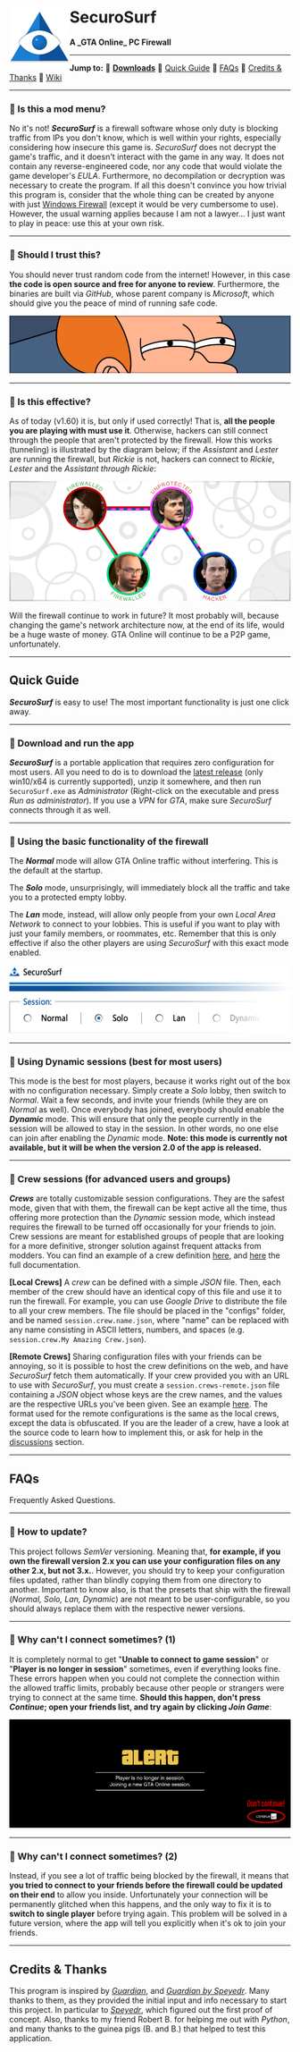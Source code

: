 <h1>
    <img src="md_images/logo.png" align="left" height="108">
    SecuroSurf
</h1>

<p><b>A _GTA Online_ PC Firewall</b></p>

------------------------------------------------------------------------------------------------------------------------

**Jump to:** 🔹 [**Downloads**](https://github.com/Wes0617/SecuroSurf/releases) 🔹
[Quick Guide](#quick-guide) 🔹
[FAQs](#faqs) 🔹
[Credits & Thanks](#credits--thanks) 🔹
[Wiki](https://github.com/Wes0617/SecuroSurf/wiki)

------------------------------------------------------------------------------------------------------------------------

### 🔹 Is this a mod menu?

No it's not! ___SecuroSurf___ is a firewall software whose only duty is blocking traffic from IPs you don't know, which
is well within your rights, especially considering how insecure this game is. _SecuroSurf_ does not decrypt the game's
traffic, and it doesn't interact with the game in any way. It does not contain any reverse-engineered code, nor any code
that would violate the game developer's _EULA_. Furthermore, no decompilation or decryption was necessary to create the
program. If all this doesn't convince you how trivial this program is, consider that the whole thing can be created by
anyone with just [Windows Firewall](https://en.wikipedia.org/wiki/Windows_Firewall) (except it would be very cumbersome
to use). However, the usual warning applies because I am not a lawyer… I just want to play in peace: use this at your
own risk.

------------------------------------------------------------------------------------------------------------------------

### 🔹 Should I trust this?

You should never trust random code from the internet! However, in this case __the code is open source and free for
anyone to review__. Furthermore, the binaries are built via _GitHub_, whose parent company is _Microsoft_, which should
give you the peace of mind of running safe code.

<p align="center"><img src="md_images/trust.png"></p>

------------------------------------------------------------------------------------------------------------------------

### 🔹 Is this effective?

As of today (v1.60) it is, but only if used correctly! That is, __all the people you are playing with must use it__.
Otherwise, hackers can still connect through the people that aren't protected by the firewall. How this works
(tunneling) is illustrated by the diagram below; if the _Assistant_ and _Lester_ are running the firewall, but _Rickie_
is not, hackers can connect to _Rickie_, _Lester_ and the _Assistant_ _through_ _Rickie_:  

<p align="center"><img src="md_images/tunneling_diagram.png"></p>

Will the firewall continue to work in future? It most probably will, because changing the game's network architecture
now, at the end of its life, would be a huge waste of money. GTA Online will continue to be a P2P game, unfortunately.

------------------------------------------------------------------------------------------------------------------------

## Quick Guide

___SecuroSurf___ is easy to use! The most important functionality is just one click away.

------------------------------------------------------------------------------------------------------------------------

### 🔹 Download and run the app

___SecuroSurf___ is a portable application that requires zero configuration for most users. All you need to do is to
download the [latest release](https://github.com/Wes0617/SecuroSurf/releases) (only win10/x64 is currently
supported), unzip it somewhere, and then run `SecuroSurf.exe` as _Administrator_ (Right-click on the executable and
press _Run as administrator_). If you use a _VPN_ for _GTA_, make sure _SecuroSurf_ connects through it as well.

------------------------------------------------------------------------------------------------------------------------

### 🔹 Using the basic functionality of the firewall

The ___Normal___ mode will allow GTA Online traffic without interfering. This is the default at the startup.

The ___Solo___ mode, unsurprisingly, will immediately block all the traffic and take you to a protected empty lobby.

The ___Lan___ mode, instead, will allow only people from your own _Local Area Network_ to connect to your lobbies. This
is useful if you want to play with just your family members, or roommates, etc. Remember that this is only effective if
also the other players are using _SecuroSurf_ with this exact mode enabled.

<p align="center"><img src="md_images/main_options.png"></p>

------------------------------------------------------------------------------------------------------------------------

### 🔹 Using Dynamic sessions (best for most users)

This mode is the best for most players, because it works right out of the box with no configuration necessary. Simply
create a _Solo_ lobby, then switch to _Normal_. Wait a few seconds, and invite your friends (while they are on _Normal_
as well). Once everybody has joined, everybody should enable the ___Dynamic___ mode. This will ensure that only the
people currently in the session will be allowed to stay in the session. In other words, no one else can join after
enabling the _Dynamic_ mode. **Note: this mode is currently not available, but it will be when the version 2.0 of the
app is released.**

------------------------------------------------------------------------------------------------------------------------

### 🔹 Crew sessions (for advanced users and groups)

___Crews___ are totally customizable session configurations. They are the safest mode, given that with them, the
firewall can be kept active all the time, thus offering more protection than the _Dynamic_ session mode, which instead
requires the firewall to be turned off occasionally for your friends to join. Crew sessions are meant for established
groups of people that are looking for a more definitive, stronger solution against frequent attacks from modders. You
can find an example of a crew definition [here](configs/session.crew.Example%20Crew.json_EXAMPLE), and
[here](configs/session_configuration_json_schema.md) the full documentation.

__[Local Crews]__ A _crew_ can be defined with a simple _JSON_ file. Then, each member of the crew should have an
identical copy of this file and use it to run the firewall. For example, you can use _Google Drive_ to distribute the
file to all your crew members. The file should be placed in the "configs" folder, and be named `session.crew.name.json`,
where "name" can be replaced with any name consisting in ASCII letters, numbers, and spaces (e.g.
`session.crew.My Amazing Crew.json`).

__[Remote Crews]__ Sharing configuration files with your friends can be annoying, so it is possible to host the crew
definitions on the web, and have _SecuroSurf_ fetch them automatically. If your crew provided you with an URL to use
with _SecuroSurf_, you must create a `session.crews-remote.json` file containing a _JSON_ object whose keys are the crew
names, and the values are the respective URLs you've been given. See an example [here](
configs/session.crews-remote.json_EXAMPLE). The format used for the remote configurations is the same as the local
crews, except the data is obfuscated. If you are the leader of a crew, have a look at the source code to learn how to
implement this, or ask for help in the [discussions](https://github.com/Wes0617/SecuroSurf/discussions) section. 

------------------------------------------------------------------------------------------------------------------------

## FAQs

Frequently Asked Questions.

------------------------------------------------------------------------------------------------------------------------

### 🔹 How to update?

This project follows _SemVer_ versioning. Meaning that, __for example, if you own the firewall version 2.x you can
use your configuration files on any other 2.x, but not 3.x.__. However, you should try to keep your configuration files
updated, rather than blindly copying them from one directory to another. Important to know also, is that the presets
that ship with the firewall (_Normal, Solo, Lan, Dynamic_) are not meant to be user-configurable, so you should always
replace them with the respective newer versions.

------------------------------------------------------------------------------------------------------------------------

### 🔹 Why can't I connect sometimes? (1) 

It is completely normal to get "__Unable to connect to game session__" or "__Player is no longer in session__"
sometimes, even if everything looks fine. These errors happen when you could not complete the connection within the
allowed traffic limits, probably because other people or strangers were trying to connect at the same time. __Should
this happen, don't press _Continue_; open your friends list, and try again by clicking _Join Game___:

<p align="center"><img src="md_images/player_no_longer_in_session_fix.gif"></p>

------------------------------------------------------------------------------------------------------------------------

### 🔹 Why can't I connect sometimes? (2) 

Instead, if you see a lot of traffic being blocked by the firewall, it means that __you tried to connect to your
friends before the firewall could be updated on their end__ to allow you inside. Unfortunately your connection will be
permanently glitched when this happens, and the only way to fix it is to __switch to single player__ before trying
again. This problem will be solved in a future version, where the app will tell you explicitly when it's ok to join your
friends.

------------------------------------------------------------------------------------------------------------------------

## Credits & Thanks

This program is inspired by [_Guardian_](https://gitlab.com/digitalarc/guardian), and [_Guardian by Speyedr_](
https://gitlab.com/Speyedr/guardian-fastload-fix). Many thanks to them, as they provided the initial input and info
necessary to start this project. In particular to [_Speyedr_](https://github.com/Speyedr), which figured out the first
proof of concept. Also, thanks to my friend Robert B. for helping me out with _Python_, and many thanks to the guinea
pigs (B. and B.) that helped to test this application.
